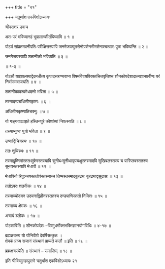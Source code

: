 +++
title = "२१"

+++
चतुर्थांश एकविंशोऽध्यायः

श्रीपराशर उवाच

अतः परं भविष्यानहं भूपालान्कीर्तयिष्यामि ॥ १ ॥

योऽयं सांप्रतमवनीपतिः परीक्षित्तस्यापि जनमेजयश्रुतसेनोग्रसेनभीमसेनाश्चत्वारः पुत्रा भविष्यन्ति ॥ २ ॥

जनमेजयस्यापि शतानीको भविष्यति ॥ ३ ॥

॥ १-३ ॥

योऽसौ याज्ञवल्क्याद्वेदमधीत्य कृपादस्त्राण्यवाप्य विषमविषयविरक्तचित्तवृत्तिश्च शौनकोपदेशादात्मज्ञानप्रवीणः परं निर्वाणमवाप्स्यति ॥ ४ ॥

शतानीकादश्वमेधदत्तो भविता ॥ ५ ॥

तस्मादप्यचधिसीमकृष्णः ॥ ६ ॥

अधिसीमकृष्णान्निचक्नुः ॥ ७ ॥

यो गङ्गयाऽपहृते हस्तिनपुरे कौशांब्यां निवत्स्यति ॥ ८ ॥

तस्याप्युष्णः पुत्रो भविता ॥ ९ ॥

उष्णाद्विचित्ररथः ॥ १० ॥

ततः शुचिरथः ॥ ११ ॥

तस्माद्वृष्णिमांस्ततःसुषेणस्तस्यापि सुनीथःसुनीथान्नृपचक्षुस्तस्मादपि सुखिबलस्तस्य च पारिप्लवस्ततश्च सुनयस्तस्यापि मेधावी ॥ १२ ॥

मेधाविनो रिपुञ्जयस्ततोर्वस्तस्माच्च तिग्मस्तस्माद्बृहद्रथः बृहद्रथाद्वसुदासः ॥ १३ ॥

ततोऽपरः शतनीकः ॥ १४ ॥

तस्माच्चोदयन उदयनाद्विहीनरस्ततश्च दण्डपाणिस्ततो निमित्तः ॥ १५ ॥

तस्माच्च क्षेमकः ॥ १६ ॥

अत्रायं श्लोकः ॥ १७ ॥

योऽसाविति ॥ शौनकोपदेशः –विष्णुधर्मोक्तभक्तिज्ञानयोगविधिः ॥ ४-१७ ॥

ब्रह्मक्षत्रस्य यो योनिर्वंशो देवर्षिसत्कृतः ।  
क्षेमकं प्राप्य राजानं संस्थानं प्राप्यते कलौ ॥ इति ॥ १८ ॥

ब्रह्मक्षत्रस्येति ॥ संस्थानं – समाप्तिम् ॥ १८ ॥

इति श्रीविष्णुमहापुराणे चतुर्थांश एकविंशोऽध्यायः २१
